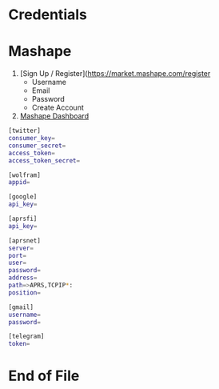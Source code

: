 # Credentials

# Mashape

1. [Sign Up / Register](https://market.mashape.com/register
   - Username
   - Email
   - Password
   - Create Account
3. [Mashape Dashboard](https://market.mashape.com/dashboard)

```sh
[twitter]
consumer_key=
consumer_secret=
access_token=
access_token_secret=

[wolfram]
appid=

[google]
api_key=

[aprsfi]
api_key=

[aprsnet]
server=
port=
user=
password=
address=
path=>APRS,TCPIP*:
position=

[gmail]
username=
password=

[telegram]
token=
```

# End of File